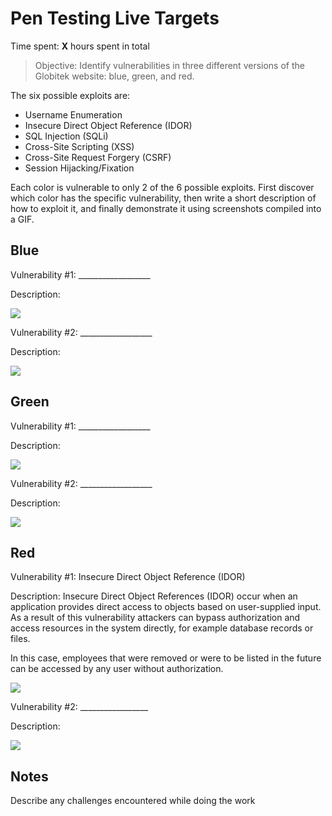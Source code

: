 # Pen Testing Live Targets

Time spent: **X** hours spent in total

> Objective: Identify vulnerabilities in three different versions of the Globitek website: blue, green, and red.

The six possible exploits are:

* Username Enumeration
* Insecure Direct Object Reference (IDOR)
* SQL Injection (SQLi)
* Cross-Site Scripting (XSS)
* Cross-Site Request Forgery (CSRF)
* Session Hijacking/Fixation

Each color is vulnerable to only 2 of the 6 possible exploits. First discover which color has the specific vulnerability, then write a short description of how to exploit it, and finally demonstrate it using screenshots compiled into a GIF.

## Blue

Vulnerability #1: __________________

Description:

<img src="blue-vuln1.gif">

Vulnerability #2: __________________

Description:

<img src="blue-vuln1.gif">


## Green

Vulnerability #1: __________________

Description:

<img src="green-vuln1.gif">

Vulnerability #2: __________________

Description:

<img src="blue-vuln1.gif">


## Red

Vulnerability #1: Insecure Direct Object Reference (IDOR)

Description: Insecure Direct Object References (IDOR) occur when an application provides direct access to objects based on user-supplied input. As a result of this vulnerability attackers can bypass authorization and access resources in the system directly, for example database records or files.

In this case, employees that were removed or were to be listed in the future can be accessed by any user without authorization.

<img src="http://g.recordit.co/JcCzrfQiOt.gif">

Vulnerability #2: _________________

Description:

<img src="blue-vuln1.gif">


## Notes

Describe any challenges encountered while doing the work

